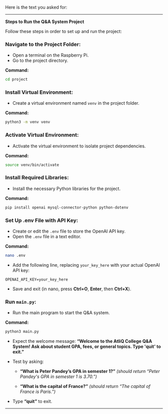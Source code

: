 Here is the text you asked for:

---

**Steps to Run the Q\&A System Project**

Follow these steps in order to set up and run the project:

### Navigate to the Project Folder:

* Open a terminal on the Raspberry Pi.
* Go to the project directory.

**Command:**

```bash
cd project
```

### Install Virtual Environment:

* Create a virtual environment named `venv` in the project folder.

**Command:**

```bash
python3 -m venv venv
```

### Activate Virtual Environment:

* Activate the virtual environment to isolate project dependencies.

**Command:**

```bash
source venv/bin/activate
```

### Install Required Libraries:

* Install the necessary Python libraries for the project.

**Command:**

```bash
pip install openai mysql-connector-python python-dotenv
```

### Set Up .env File with API Key:

* Create or edit the `.env` file to store the OpenAI API key.
* Open the `.env` file in a text editor.

**Command:**

```bash
nano .env
```

* Add the following line, replacing `your_key_here` with your actual OpenAI API key:

```
OPENAI_API_KEY=your_key_here
```

* Save and exit (in nano, press **Ctrl+O**, **Enter**, then **Ctrl+X**).

### Run `main.py`:

* Run the main program to start the Q\&A system.

**Command:**

```bash
python3 main.py
```

* Expect the welcome message:
  **“Welcome to the AtliQ College Q\&A System! Ask about student GPA, fees, or general topics. Type 'quit' to exit.”**

* Test by asking:

  * **“What is Peter Pandey’s GPA in semester 1?”**
    *(should return “Peter Pandey's GPA in semester 1 is 3.70.”)*

  * **“What is the capital of France?”**
    *(should return “The capital of France is Paris.”)*

* Type **“quit”** to exit.

---
